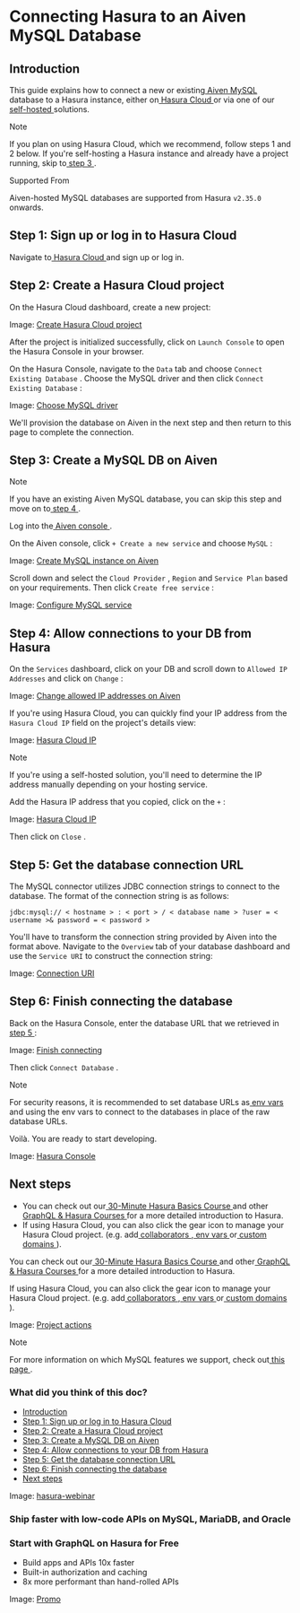 # Connecting Hasura to an Aiven MySQL Database

## Introduction​

This guide explains how to connect a new or existing[ Aiven MySQL ](https://aiven.io/mysql?utm_source=website&utm_medium=referral&utm_campaign=hasura)database to a Hasura
instance, either on[ Hasura Cloud ](https://cloud.hasura.io?skip_onboarding=true)or via one of our[ self-hosted ](https://hasura.io/docs/latest/deployment/deployment-guides/index/)solutions.

Note

If you plan on using Hasura Cloud, which we recommend, follow steps 1 and 2 below. If you're self-hosting a Hasura
instance and already have a project running, skip to[ step 3 ](https://hasura.io/docs/latest/databases/mysql/aiven/#create-mysql-db-aiven).

Supported From

Aiven-hosted MySQL databases are supported from Hasura `v2.35.0` onwards.

## Step 1: Sign up or log in to Hasura Cloud​

Navigate to[ Hasura Cloud ](https://cloud.hasura.io/signup/?pg=docs&plcmt=body&cta=navigate-to-hasura-cloud&tech=default)and sign up or log in.

## Step 2: Create a Hasura Cloud project​

On the Hasura Cloud dashboard, create a new project:

Image: [ Create Hasura Cloud project ](https://hasura.io/docs/assets/images/create-hasura-cloud-project-3b3f2033182d76a59c7cd12dc90fe02b.png)

After the project is initialized successfully, click on `Launch Console` to open the Hasura Console in your browser.

On the Hasura Console, navigate to the `Data` tab and choose `Connect Existing Database` . Choose the MySQL driver and
then click `Connect Existing Database` :

Image: [ Choose MySQL driver ](https://hasura.io/docs/assets/images/aiven-mysql-choose-driver-a26509d6e67206707d6bf9a9fcf3b565.png)

We'll provision the database on Aiven in the next step and then return to this page to complete the connection.

## Step 3: Create a MySQL DB on Aiven​

Note

If you have an existing Aiven MySQL database, you can skip this step and move on to[ step 4 ](https://hasura.io/docs/latest/databases/mysql/aiven/#connect-hasura-aiven).

Log into the[ Aiven console ](https://console.aiven.io/signup?utm_source=website&utm_medium=referral&utm_campaign=hasura).

On the Aiven console, click `+ Create a new service` and choose `MySQL` :

Image: [ Create MySQL instance on Aiven ](https://hasura.io/docs/assets/images/aiven-create-mysql-56b4a769ee14d404631ce46918c6aa6e.png)

Scroll down and select the `Cloud Provider` , `Region` and `Service Plan` based on your requirements. Then click `Create free service` :

Image: [ Configure MySQL service ](https://hasura.io/docs/assets/images/aiven-mysql-configuration-d8d6c1210d190a97d4168a0f8cabbb79.png)

## Step 4: Allow connections to your DB from Hasura​

On the `Services` dashboard, click on your DB and scroll down to `Allowed IP Addresses` and click on `Change` :

Image: [ Change allowed IP addresses on Aiven ](https://hasura.io/docs/assets/images/aiven-mysql-change-ip-0d0510e2171ed4f913b926d8efea548c.png)

If you're using Hasura Cloud, you can quickly find your IP address from the `Hasura Cloud IP` field on the project's
details view:

Image: [ Hasura Cloud IP ](https://hasura.io/docs/assets/images/aiven-mysql-hasura-cloud-ip-6874a2e3a0440e6c1a7642db2633209e.png)

Note

If you're using a self-hosted solution, you'll need to determine the IP address manually depending on your hosting
service.

Add the Hasura IP address that you copied, click on the `+` :

Image: [ Hasura Cloud IP ](https://hasura.io/docs/assets/images/aiven-mysql-hasura-cloud-ip-set-0bd1226fbba08da7c41c13dcd3d7640a.png)

Then click on `Close` .

## Step 5: Get the database connection URL​

The MySQL connector utilizes JDBC connection strings to connect to the database. The format of the connection string is
as follows:

`jdbc:mysql:// < hostname > : < port > / < database name > ?user = < username >& password = < password >`

You'll have to transform the connection string provided by Aiven into the format above. Navigate to the `Overview` tab
of your database dashboard and use the `Service URI` to construct the connection string:

Image: [ Connection URI ](https://hasura.io/docs/assets/images/aiven-mysql-connection-uri-e19c0f64abea3c5a661a5da6aa975e95.png)

## Step 6: Finish connecting the database​

Back on the Hasura Console, enter the database URL that we retrieved in[ step 5 ](https://hasura.io/docs/latest/databases/mysql/aiven/#get-db-url-aiven):

Image: [ Finish connecting ](https://hasura.io/docs/assets/images/aiven-mysql-finish-connecting-2986c96b3d9b08497b45ffb8b9edaabb.png)

Then click `Connect Database` .

Note

For security reasons, it is recommended to set database URLs as[ env vars ](https://hasura.io/docs/latest/hasura-cloud/projects/env-vars/)and
using the env vars to connect to the databases in place of the raw database URLs.

Voilà. You are ready to start developing.

Image: [ Hasura Console ](https://hasura.io/docs/assets/images/hasura-console-5685707ef939a6ca7cc2c5fb6ed7dda8.png)

## Next steps​

- You can check out our[ 30-Minute Hasura Basics Course ](https://hasura.io/learn/graphql/hasura/introduction/)and other[ GraphQL & Hasura Courses ](https://hasura.io/learn/)for a more detailed introduction to Hasura.
- If using Hasura Cloud, you can also click the gear icon to manage your Hasura Cloud project. (e.g. add[ collaborators ](https://hasura.io/docs/latest/hasura-cloud/projects/collaborators/),[ env vars ](https://hasura.io/docs/latest/hasura-cloud/projects/env-vars/)or[ custom domains ](https://hasura.io/docs/latest/hasura-cloud/domains/)).


You can check out our[ 30-Minute Hasura Basics Course ](https://hasura.io/learn/graphql/hasura/introduction/)and other[ GraphQL & Hasura Courses ](https://hasura.io/learn/)for a more detailed introduction to Hasura.

If using Hasura Cloud, you can also click the gear icon to manage your Hasura Cloud project. (e.g. add[ collaborators ](https://hasura.io/docs/latest/hasura-cloud/projects/collaborators/),[ env vars ](https://hasura.io/docs/latest/hasura-cloud/projects/env-vars/)or[ custom domains ](https://hasura.io/docs/latest/hasura-cloud/domains/)).

Image: [ Project actions ](https://hasura.io/docs/assets/images/project-manage-5b37a214a39b39b6287136606da021c4.png)

Note

For more information on which MySQL features we support, check out[ this page ](https://hasura.io/docs/latest/databases/feature-support/).

### What did you think of this doc?

- [ Introduction ](https://hasura.io/docs/latest/databases/mysql/aiven/#introduction)
- [ Step 1: Sign up or log in to Hasura Cloud ](https://hasura.io/docs/latest/databases/mysql/aiven/#step-1-sign-up-or-log-in-to-hasura-cloud)
- [ Step 2: Create a Hasura Cloud project ](https://hasura.io/docs/latest/databases/mysql/aiven/#create-hasura-project-aiven)
- [ Step 3: Create a MySQL DB on Aiven ](https://hasura.io/docs/latest/databases/mysql/aiven/#create-mysql-db-aiven)
- [ Step 4: Allow connections to your DB from Hasura ](https://hasura.io/docs/latest/databases/mysql/aiven/#connect-hasura-aiven)
- [ Step 5: Get the database connection URL ](https://hasura.io/docs/latest/databases/mysql/aiven/#get-db-url-aiven)
- [ Step 6: Finish connecting the database ](https://hasura.io/docs/latest/databases/mysql/aiven/#step-6-finish-connecting-the-database)
- [ Next steps ](https://hasura.io/docs/latest/databases/mysql/aiven/#next-steps)


Image: [ hasura-webinar ](https://res.cloudinary.com/dh8fp23nd/image/upload/v1683628053/main-web/Group_11457_vceb9f.png)

### Ship faster with low-code APIs on MySQL, MariaDB, and Oracle

### Start with GraphQL on Hasura for Free

- Build apps and APIs 10x faster
- Built-in authorization and caching
- 8x more performant than hand-rolled APIs


Image: [ Promo ](https://hasura.io/docs/assets/images/hasura-free-ff60e409244e0ea12b5a3045d1a9096b.png)
